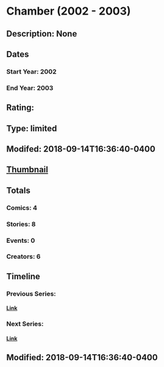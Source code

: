 # Chamber (2002 - 2003)
## Description: None
## Dates
### Start Year: 2002
### End Year: 2003
## Rating: 
## Type: limited
## Modifed: 2018-09-14T16:36:40-0400
## [Thumbnail](http://i.annihil.us/u/prod/marvel/i/mg/f/50/5b9c1bcd0c8f6.jpg)
## Totals
### Comics: 4
### Stories: 8
### Events: 0
### Creators: 6
## Timeline
### Previous Series: 
#### [Link]()
### Next Series: 
#### [Link]()
## Modified: 2018-09-14T16:36:40-0400